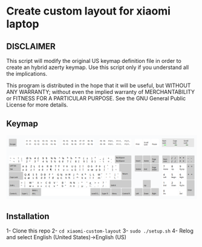 # Create custom layout for xiaomi laptop

## DISCLAIMER

This script will modify the original US keymap definition file in order to create an hybrid azerty keymap. Use this script only if you understand all the implications.

This program is distributed in the hope that it will be useful, but WITHOUT ANY WARRANTY; without even the implied warranty of MERCHANTABILITY or FITNESS FOR A PARTICULAR PURPOSE. See the GNU General Public License for more details.

## Keymap

![alt text](https://raw.githubusercontent.com/Skyeun/Scripts-Solus/master/xiaomi-custom-layout/layout.png)

## Installation

1- Clone this repo
2- `cd xiaomi-custom-layout`
3- `sudo ./setup.sh`
4- Relog and select English (United States)->English (US)